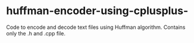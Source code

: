# huffman-encoder-using-cplusplus-
Code to encode and decode text files using Huffman algorithm. Contains only the .h and .cpp file.
